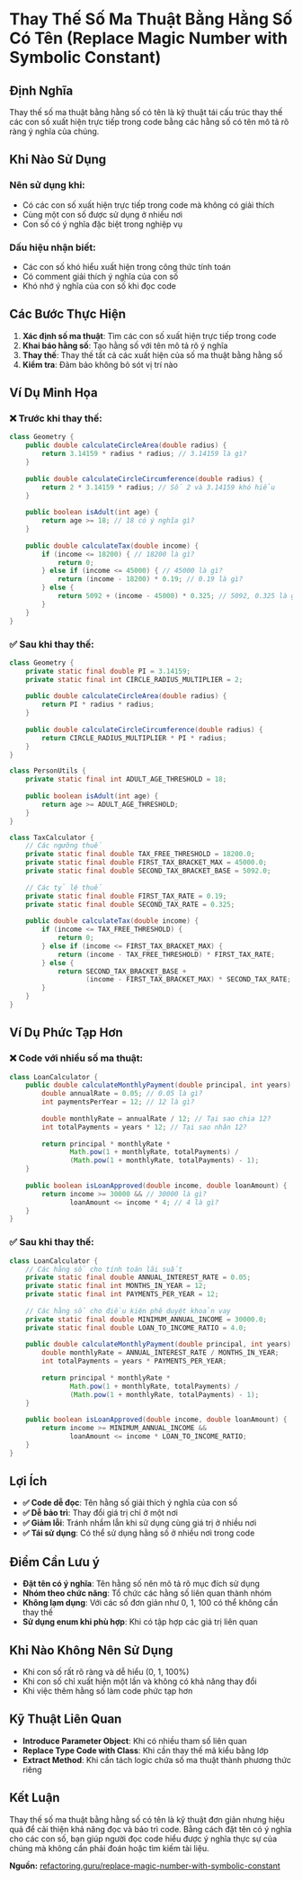 # **Thay Thế Số Ma Thuật Bằng Hằng Số Có Tên (Replace Magic Number with Symbolic Constant)**

## **Định Nghĩa**
Thay thế số ma thuật bằng hằng số có tên là kỹ thuật tái cấu trúc thay thế các con số xuất hiện trực tiếp trong code bằng các hằng số có tên mô tả rõ ràng ý nghĩa của chúng.

## **Khi Nào Sử Dụng**

### **Nên sử dụng khi:**
- Có các con số xuất hiện trực tiếp trong code mà không có giải thích
- Cùng một con số được sử dụng ở nhiều nơi
- Con số có ý nghĩa đặc biệt trong nghiệp vụ

### **Dấu hiệu nhận biết:**
- Các con số khó hiểu xuất hiện trong công thức tính toán
- Có comment giải thích ý nghĩa của con số
- Khó nhớ ý nghĩa của con số khi đọc code

## **Các Bước Thực Hiện**

1. **Xác định số ma thuật**: Tìm các con số xuất hiện trực tiếp trong code
2. **Khai báo hằng số**: Tạo hằng số với tên mô tả rõ ý nghĩa
3. **Thay thế**: Thay thế tất cả các xuất hiện của số ma thuật bằng hằng số
4. **Kiểm tra**: Đảm bảo không bỏ sót vị trí nào

## **Ví Dụ Minh Họa**

### **❌ Trước khi thay thế:**
```java
class Geometry {
    public double calculateCircleArea(double radius) {
        return 3.14159 * radius * radius; // 3.14159 là gì?
    }
    
    public double calculateCircleCircumference(double radius) {
        return 2 * 3.14159 * radius; // Số 2 và 3.14159 khó hiểu
    }
    
    public boolean isAdult(int age) {
        return age >= 18; // 18 có ý nghĩa gì?
    }
    
    public double calculateTax(double income) {
        if (income <= 18200) { // 18200 là gì?
            return 0;
        } else if (income <= 45000) { // 45000 là gì?
            return (income - 18200) * 0.19; // 0.19 là gì?
        } else {
            return 5092 + (income - 45000) * 0.325; // 5092, 0.325 là gì?
        }
    }
}
```

### **✅ Sau khi thay thế:**
```java
class Geometry {
    private static final double PI = 3.14159;
    private static final int CIRCLE_RADIUS_MULTIPLIER = 2;
    
    public double calculateCircleArea(double radius) {
        return PI * radius * radius;
    }
    
    public double calculateCircleCircumference(double radius) {
        return CIRCLE_RADIUS_MULTIPLIER * PI * radius;
    }
}

class PersonUtils {
    private static final int ADULT_AGE_THRESHOLD = 18;
    
    public boolean isAdult(int age) {
        return age >= ADULT_AGE_THRESHOLD;
    }
}

class TaxCalculator {
    // Các ngưỡng thuế
    private static final double TAX_FREE_THRESHOLD = 18200.0;
    private static final double FIRST_TAX_BRACKET_MAX = 45000.0;
    private static final double SECOND_TAX_BRACKET_BASE = 5092.0;
    
    // Các tỷ lệ thuế
    private static final double FIRST_TAX_RATE = 0.19;
    private static final double SECOND_TAX_RATE = 0.325;
    
    public double calculateTax(double income) {
        if (income <= TAX_FREE_THRESHOLD) {
            return 0;
        } else if (income <= FIRST_TAX_BRACKET_MAX) {
            return (income - TAX_FREE_THRESHOLD) * FIRST_TAX_RATE;
        } else {
            return SECOND_TAX_BRACKET_BASE + 
                   (income - FIRST_TAX_BRACKET_MAX) * SECOND_TAX_RATE;
        }
    }
}
```

## **Ví Dụ Phức Tạp Hơn**

### **❌ Code với nhiều số ma thuật:**
```java
class LoanCalculator {
    public double calculateMonthlyPayment(double principal, int years) {
        double annualRate = 0.05; // 0.05 là gì?
        int paymentsPerYear = 12; // 12 là gì?
        
        double monthlyRate = annualRate / 12; // Tại sao chia 12?
        int totalPayments = years * 12; // Tại sao nhân 12?
        
        return principal * monthlyRate * 
               Math.pow(1 + monthlyRate, totalPayments) / 
               (Math.pow(1 + monthlyRate, totalPayments) - 1);
    }
    
    public boolean isLoanApproved(double income, double loanAmount) {
        return income >= 30000 && // 30000 là gì?
               loanAmount <= income * 4; // 4 là gì?
    }
}
```

### **✅ Sau khi thay thế:**
```java
class LoanCalculator {
    // Các hằng số cho tính toán lãi suất
    private static final double ANNUAL_INTEREST_RATE = 0.05;
    private static final int MONTHS_IN_YEAR = 12;
    private static final int PAYMENTS_PER_YEAR = 12;
    
    // Các hằng số cho điều kiện phê duyệt khoản vay
    private static final double MINIMUM_ANNUAL_INCOME = 30000.0;
    private static final double LOAN_TO_INCOME_RATIO = 4.0;
    
    public double calculateMonthlyPayment(double principal, int years) {
        double monthlyRate = ANNUAL_INTEREST_RATE / MONTHS_IN_YEAR;
        int totalPayments = years * PAYMENTS_PER_YEAR;
        
        return principal * monthlyRate * 
               Math.pow(1 + monthlyRate, totalPayments) / 
               (Math.pow(1 + monthlyRate, totalPayments) - 1);
    }
    
    public boolean isLoanApproved(double income, double loanAmount) {
        return income >= MINIMUM_ANNUAL_INCOME && 
               loanAmount <= income * LOAN_TO_INCOME_RATIO;
    }
}
```

## **Lợi Ích**

- **✅ Code dễ đọc**: Tên hằng số giải thích ý nghĩa của con số
- **✅ Dễ bảo trì**: Thay đổi giá trị chỉ ở một nơi
- **✅ Giảm lỗi**: Tránh nhầm lẫn khi sử dụng cùng giá trị ở nhiều nơi
- **✅ Tái sử dụng**: Có thể sử dụng hằng số ở nhiều nơi trong code

## **Điểm Cần Lưu ý**

- **Đặt tên có ý nghĩa**: Tên hằng số nên mô tả rõ mục đích sử dụng
- **Nhóm theo chức năng**: Tổ chức các hằng số liên quan thành nhóm
- **Không lạm dụng**: Với các số đơn giản như 0, 1, 100 có thể không cần thay thế
- **Sử dụng enum khi phù hợp**: Khi có tập hợp các giá trị liên quan

## **Khi Nào Không Nên Sử Dụng**

- Khi con số rất rõ ràng và dễ hiểu (0, 1, 100%)
- Khi con số chỉ xuất hiện một lần và không có khả năng thay đổi
- Khi việc thêm hằng số làm code phức tạp hơn

## **Kỹ Thuật Liên Quan**

- **Introduce Parameter Object**: Khi có nhiều tham số liên quan
- **Replace Type Code with Class**: Khi cần thay thế mã kiểu bằng lớp
- **Extract Method**: Khi cần tách logic chứa số ma thuật thành phương thức riêng

## **Kết Luận**

Thay thế số ma thuật bằng hằng số có tên là kỹ thuật đơn giản nhưng hiệu quả để cải thiện khả năng đọc và bảo trì code. Bằng cách đặt tên có ý nghĩa cho các con số, bạn giúp người đọc code hiểu được ý nghĩa thực sự của chúng mà không cần phải đoán hoặc tìm kiếm tài liệu.

**Nguồn:** [refactoring.guru/replace-magic-number-with-symbolic-constant](https://refactoring.guru/replace-magic-number-with-symbolic-constant)